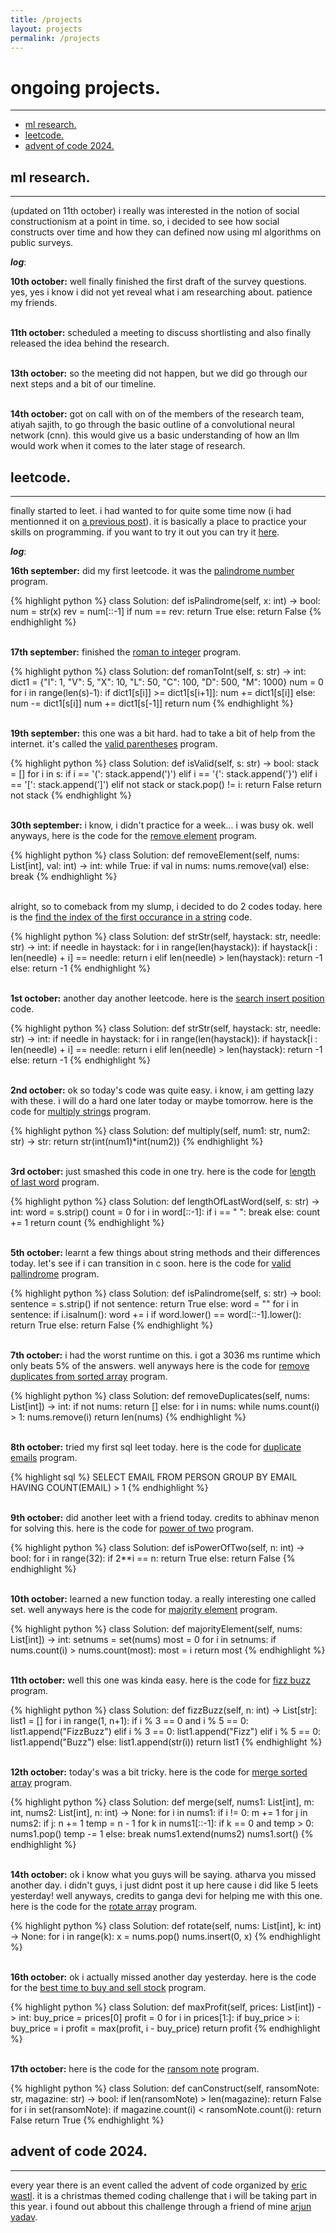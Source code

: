 ```yaml
---
title: /projects
layout: projects
permalink: /projects
---
```


# ongoing projects.
---

- [ml research.](#ml_research)
- [leetcode.](#leetcode)
- [advent of code 2024.](#advent_of_code_2024)

<a id="ml_research"></a>

## ml research.
---

(updated on 11th october)
i really was interested in the notion of social constructionism at a point in time. so, i decided to see how social constructs over time and how they can defined now using ml algorithms on public surveys.

**_log_**:

**10th october:** well finally finished the first draft of the survey questions. yes, yes i know i did not yet reveal what i am researching about. patience my friends.

<br />**11th october:** scheduled a meeting to discuss shortlisting and also finally released the idea behind the research.

<br />**13th october:** so the meeting did not happen, but we did go through our next steps and a bit of our timeline.

<br />**14th october:** got on call with on of the members of the research team, atiyah sajith, to go through the basic outline of a convolutional neural network (cnn). this would give us a basic understanding of how an llm would work when it comes to the later stage of research.

<a id="leetcode"></a>

## leetcode.
---

finally started to leet. i had wanted to for quite some time now (i had mentionned it on <a href = "https://atharvakokane.github.io/2024/09/01/life-gone-by.html" target = "_blank">a previous post</a>). it is basically a place to practice your skills on programming. if you want to try it out you can try it <a href = "https://leetcode.com/" target= _blank >here</a>.

**_log_**:

**16th september:** did my first leetcode. it was the <a href="https://leetcode.com/problems/palindrome-number/description/" target= _blank >palindrome number</a> program.

{% highlight python %}
class Solution:
    def isPalindrome(self, x: int) -> bool:
        num = str(x)
        rev = num[::-1]
        if num == rev:
            return True
        else:
            return False
{% endhighlight %}

<br />**17th september:** finished the <a href="https://leetcode.com/problems/roman-to-integer/description/" target= _blank >roman to integer</a> program.

{% highlight python %}
class Solution:
    def romanToInt(self, s: str) -> int:
        dict1 = {"I": 1, "V": 5, "X": 10, "L": 50, "C": 100, "D": 500, "M": 1000}
        num = 0
        for i in range(len(s)-1):
            if dict1[s[i]] >= dict1[s[i+1]]:
                num += dict1[s[i]]
            else:
                num -= dict1[s[i]]
        num += dict1[s[-1]]
        return num
{% endhighlight %}

<br />**19th september:** this one was a bit hard. had to take a bit of help from the internet. it's called the <a href="https://leetcode.com/problems/valid-parentheses/description/" target= _blank >valid parentheses</a> program.

{% highlight python %}
class Solution:
    def isValid(self, s: str) -> bool:
    stack = []
    for i in s:
        if i == '(':
            stack.append(')')
        elif i == '{':
            stack.append('}')
        elif i == '[':
            stack.append(']')
        elif not stack or stack.pop() != i:
            return False
    return not stack
{% endhighlight %}

<br />**30th september:** i know, i didn't practice for a week... i was busy ok. well anyways, here is the code for the <a href="https://leetcode.com/problems/remove-element/description/" target= _blank >remove element</a> program.

{% highlight python %}
class Solution:
    def removeElement(self, nums: List[int], val: int) -> int:
        while True:
            if val in nums:
                nums.remove(val)
            else:
                break
{% endhighlight %}

<br />alright, so to comeback from my slump, i decided to do 2 codes today. here is the <a href="https://leetcode.com/problems/find-the-index-of-the-first-occurrence-in-a-string/description/" target= _blank >find the index of the first occurance in a string</a> code.

{% highlight python %}
class Solution:
    def strStr(self, haystack: str, needle: str) -> int:
        if needle in haystack:
            for i in range(len(haystack)):
                if haystack[i : len(needle) + i] == needle:
                    return i
        elif len(needle) > len(haystack):
            return -1
        else:
            return -1
{% endhighlight %}

<br />**1st october:** another day another leetcode. here is the <a href="https://leetcode.com/problems/search-insert-position/description/" target= _blank >search insert position</a> code.

{% highlight python %}
class Solution:
    def strStr(self, haystack: str, needle: str) -> int:
        if needle in haystack:
            for i in range(len(haystack)):
                if haystack[i : len(needle) + i] == needle:
                    return i
        elif len(needle) > len(haystack):
            return -1
        else:
            return -1
{% endhighlight %}

<br />**2nd october:** ok so today's code was quite easy. i know, i am getting lazy with these. i will do a hard one later today or maybe tomorrow. here is the code for <a href='https://leetcode.com/problems/multiply-strings/description/' target= _blank >multiply strings</a> program.

{% highlight python %}
class Solution:
    def multiply(self, num1: str, num2: str) -> str:
        return str(int(num1)*int(num2))
{% endhighlight %}

<br />**3rd october:** just smashed this code in one try. here is the code for <a href="https://leetcode.com/problems/length-of-last-word/description/" target= _blank >length of last word</a> program.

{% highlight python %}
class Solution:
    def lengthOfLastWord(self, s: str) -> int:
        word = s.strip()
        count = 0
        for i in word[::-1]:
            if i == " ":
                break
            else:
                count += 1
        return count
{% endhighlight %}

<br />**5th october:** learnt a few things about string methods and their differences today. let's see if i can transition in c soon. here is the code for <a href="https://leetcode.com/problems/valid-palindrome/description/" target= _blank >valid pallindrome</a> program.

{% highlight python %}
class Solution:
    def isPalindrome(self, s: str) -> bool:
        sentence = s.strip()
        if not sentence:
            return True
        else:
            word = ""
            for i in sentence:
                if i.isalnum():
                    word += i
            if word.lower() == word[::-1].lower():
                return True
            else:
                return False
{% endhighlight %}

<br />**7th october:** i had the worst runtime on this. i got a  3036 ms runtime which only beats 5% of the answers. well anyways here is the code for <a href="https://leetcode.com/problems/remove-duplicates-from-sorted-array/description/" target= _blank >remove duplicates from sorted array</a> program.

{% highlight python %}
class Solution:
    def removeDuplicates(self, nums: List[int]) -> int:
        if not nums:
            return []
        else:
            for i in nums:
                while nums.count(i) > 1:
                    nums.remove(i)
            return len(nums)
{% endhighlight %}

<br />**8th october:** tried my first sql leet today. here is the code for <a href="https://leetcode.com/problems/duplicate-emails/description/" target= _blank >duplicate emails</a> program.

{% highlight sql %}
SELECT EMAIL FROM PERSON
GROUP BY EMAIL HAVING COUNT(EMAIL) > 1
{% endhighlight %}

<br />**9th october:** did another leet with a friend today. credits to abhinav menon for solving this. here is the code for <a href="https://leetcode.com/problems/power-of-two/description/" target= _blank >power of two</a> program.

{% highlight python %}
class Solution:
    def isPowerOfTwo(self, n: int) -> bool: 
        for i in range(32):
            if 2**i == n:
                return True
        else:
            return False
{% endhighlight %}

<br />**10th october:** learned a new function today. a really interesting one called set. well anyways here is the code for <a href="https://leetcode.com/problems/majority-element/description/" target= _blank >majority element</a> program.

{% highlight python %}
class Solution:
    def majorityElement(self, nums: List[int]) -> int:
        setnums = set(nums)
        most = 0
        for i in setnums:
            if nums.count(i) > nums.count(most):
                most = i
        return most
{% endhighlight %}

<br />**11th october:** well this one was kinda easy. here is the code for <a href = "https://leetcode.com/problems/fizz-buzz/description/" target = _blank>fizz buzz</a> program.

{% highlight python %}
class Solution:
    def fizzBuzz(self, n: int) -> List[str]:
        list1 = []
        for i in range(1, n+1):
            if i % 3 == 0 and i % 5 == 0:
                list1.append("FizzBuzz")
            elif i % 3 == 0:
                list1.append("Fizz")
            elif i % 5 == 0:
                list1.append("Buzz")
            else:
                list1.append(str(i))
        return list1
{% endhighlight %}

<br />**12th october:** today's was a bit tricky. here is the code for <a href = "https://leetcode.com/problems/merge-sorted-array/description/?envType=study-plan-v2&envId=top-interview-150" target = _blank>merge sorted array</a> program.

{% highlight python %}
class Solution:
    def merge(self, nums1: List[int], m: int, nums2: List[int], n: int) -> None:
        for i in nums1:
            if i != 0:
                m += 1
        for j in nums2:
            if j:
                n += 1
        temp = n - 1
        for k in nums1[::-1]:
            if k == 0 and temp > 0:
                nums1.pop()
                temp -= 1
            else:
                break
        nums1.extend(nums2)
        nums1.sort()
{% endhighlight %}

<br />**14th october:** ok i know what you guys will be saying. atharva you missed another day. i didn't guys, i just didnt post it up here cause i did like 5 leets yesterday! well anyways, credits to ganga devi for helping me with this one. here is the code for the <a href = "https://leetcode.com/problems/rotate-array/description/?envType=study-plan-v2&envId=top-interview-150" target = _blank>rotate array</a> program.

{% highlight python %}
class Solution:
    def rotate(self, nums: List[int], k: int) -> None:
        for i in range(k):
            x = nums.pop()
            nums.insert(0, x)
{% endhighlight %}

<br />**16th october:** ok i actually missed another day yesterday. here is the code for the <a href = "https://leetcode.com/problems/best-time-to-buy-and-sell-stock/description/?envType=study-plan-v2&envId=top-interview-150" target = _blank>best time to buy and sell stock</a> program.

{% highlight python %}
class Solution:
    def maxProfit(self, prices: List[int]) -> int:
        buy_price = prices[0]
        profit = 0
        for i in prices[1:]:
            if buy_price > i:
                buy_price = i
            profit = max(profit, i - buy_price)
        return profit
{% endhighlight %}

<br />**17th october:** here is the code for the <a href = "https://leetcode.com/problems/ransom-note/description/?envType=study-plan-v2&envId=top-interview-150" target = _blank>ransom note</a> program.

{% highlight python %}
class Solution:
    def canConstruct(self, ransomNote: str, magazine: str) -> bool:
        if len(ransomNote) > len(magazine):
            return False   
        for i in set(ransomNote):
            if magazine.count(i) < ransomNote.count(i):
                return False
        return True
{% endhighlight %}

<a id="advent_of_code_2024"></a>

## advent of code 2024.
---

every year there is an event called the advent of code organized by <a href = "http://was.tl/" target = _blank>eric wastl</a>. it is a christmas themed coding challenge that i will be taking part in this year. i found out abbout this challenge through a friend of mine <a href = "https://www.arjunyadav.net/" target = _blank>arjun yadav</a>.
